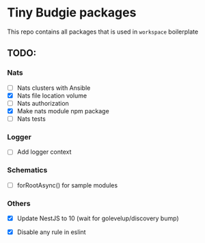 # Tiny Budgie packages

This repo contains all packages that is used in `workspace` boilerplate

## TODO:

### Nats

- [ ] Nats clusters with Ansible
- [x] Nats file location volume
- [ ] Nats authorization
- [x] Make nats module npm package
- [ ] Nats tests

### Logger

- [ ] Add logger context

### Schematics

- [ ] forRootAsync() for sample modules

### Others

- [x] Update NestJS to 10 (wait for golevelup/discovery bump)
- [x] Disable any rule in eslint

